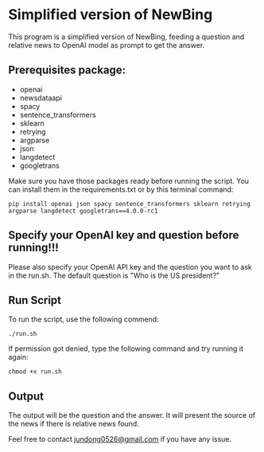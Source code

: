 # Simplified version of NewBing 

This program is a simplified version of NewBing, feeding a question and relative news to OpenAI model as prompt to get the answer.

## Prerequisites package:
- openai
- newsdataapi
- spacy
- sentence_transformers
- sklearn
- retrying
- argparse
- json
- langdetect
- googletrans




Make sure you have those packages ready before running the script. You can install them in the requirements.txt or by this terminal command:


```
pip install openai json spacy sentence_transformers sklearn retrying argparse langdetect googletrans==4.0.0-rc1
```


## Specify your OpenAI key and question before running!!!
Please also specify your OpenAI API key and the question you want to ask in the run.sh. The default question is "Who is the US president?"

## Run Script
To run the script, use the following commend:


```
./run.sh
```


If permission got denied, type the following command and try running it again:



```
chmod +x run.sh
```


## Output
The output will be the question and the answer. It will present the source of the news if there is relative news found.


Feel free to contact jundong0526@gmail.com if you have any issue.